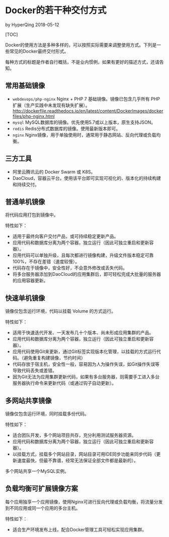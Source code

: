 # Docker的若干种交付方式

by HyperQing 2018-05-12

[TOC]

Docker的使用方法是多种多样的，可以按照实际需要来调整使用方式。下列是一些常见的Docker最终交付形式。

每种方式的标题是作者自行概括，不是业内惯例，如果有更好的描述方式，还请告知。

## 常用基础镜像

- `webdevops/php-nginx` Nginx + PHP 7 基础镜像。镜像已包含几乎所有 PHP 扩展（生产实践中未发现有缺失扩展）。 http://dockerfile.readthedocs.io/en/latest/content/DockerImages/dockerfiles/php-nginx.html
- `mysql` MySQL数据库的镜像。优先使用5.7或以上版本，原生支持JSON。
- `redis` Redis分布式数据库的镜像。使用最新版本即可。
- `nginx` Nginx镜像，用于单独使用时，通常用于静态网站、反向代理或负载均衡。

## 三方工具

- 阿里云腾讯云的 Docker Swarm 或 K8S。
- DaoCloud，容器云平台。使用该平台即可实现可视化的、版本化的持续构建和持续交付。

## 普通单机镜像

将代码应用打包到镜像中。

特性如下：

- 适用于最终向客户交付产品，或可持续稳定更新产品。
- 应用代码和数据库分离为两个容器，独立运行（因此可独立重启和更新容器）。
- 应用代码可以单独升级，且每次都进行镜像构建，升级文件版本稳定可靠100%，不存在差错（速度较慢）。
- 代码存在于镜像中，安全性好，不会意外修改或丢失代码。
- 将多台服务器添加到DaoCloud的应用集群后，即可轻松完成大批量的服务器的应用容器更新。

## 快速单机镜像

镜像仅包含运行环境，代码以挂载 Volume 的方式运行。

特性如下：

- 适用于快速迭代开发、一天发布几十个版本、尚未形成应用集群的产品。
- 应用代码和数据库分离为两个容器，独立运行（因此可独立重启和更新容器）。
- 应用代码使用Git来更新，通过Git标签实现版本化管理，以挂载的方式运行代码。（避免重复构建镜像，节约时间）
- 代码存放于宿主机，安全性一般，容易因为人为操作失误，如Git操作失误等导致代码丢失或差错。
- 因为Git无法为应用集群更新代码，如果有多台服务器，则需要手工进入多台服务器执行命令来更新代码（或通过钩子自动更新）。

## 多网站共享镜像

镜像仅包含运行环境，同时挂载多份代码。

特性如下：

- 适合团队开发，多个网站项目共存，充分利用测试服务器资源。
- 应用代码和数据库分离为两个容器，独立运行（因此可独立重启和更新容器）。
- 以挂载方式，挂载多个网站目录，网站目录可用IDE同步功能来同步代码（更新速度最快，但最不靠谱，经常无法保证全部文件都是最新的）。

多个网站共享一个MySQL实例。

## 负载均衡可扩展镜像方案

每个应用独享一个应用镜像，使用Nginx可进行反向代理或负载均衡，将流量分发到不同应用或同一个应用的多台主机。

特性如下：

- 适合生产环境发布上线，配合Docker管理工具可轻松实现应用集群。
